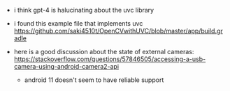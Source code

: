 
- i think gpt-4 is halucinating about the uvc library
- i found this example file that implements uvc
  https://github.com/saki4510t/OpenCVwithUVC/blob/master/app/build.gradle

- here is a good discussion about the state of external cameras:
  https://stackoverflow.com/questions/57846505/accessing-a-usb-camera-using-android-camera2-api
  
  - android 11 doesn't seem to have reliable support
